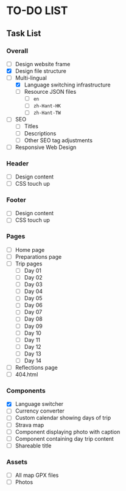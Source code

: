 # TO-DO LIST

<!-- ## Bugs -->

<!-- - [ ] To be added -->

## Task List

### Overall

- [ ] Design website frame
- [x] Design file structure
- [ ] Multi-lingual
  - [x] Language switching infrastructure
  - [ ] Resource JSON files
    - [ ] `en`
    - [ ] `zh-Hant-HK`
    - [ ] `zh-Hant-TW`
- [ ] SEO
  - [ ] Titles
  - [ ] Descriptions
  - [ ] Other SEO tag adjustments
- [ ] Responsive Web Design

### Header

- [ ] Design content
- [ ] CSS touch up

### Footer

- [ ] Design content
- [ ] CSS touch up

### Pages

- [ ] Home page
- [ ] Preparations page
- [ ] Trip pages
  - [ ] Day 01
  - [ ] Day 02
  - [ ] Day 03
  - [ ] Day 04
  - [ ] Day 05
  - [ ] Day 06
  - [ ] Day 07
  - [ ] Day 08
  - [ ] Day 09
  - [ ] Day 10
  - [ ] Day 11
  - [ ] Day 12
  - [ ] Day 13
  - [ ] Day 14
- [ ] Reflections page
- [ ] 404.html

### Components

- [x] Language switcher
- [ ] Currency converter
- [ ] Custom calendar showing days of trip
- [ ] Strava map
- [ ] Component displaying photo with caption
- [ ] Component containing day trip content
- [ ] Shareable title

### Assets

- [ ] All map GPX files
- [ ] Photos
